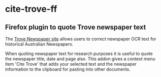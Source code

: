 # cite-trove-ff #

## Firefox plugin to quote Trove newspaper text ##

The [Trove Newspaper site](http://trove.nla.gov.au/newspaper?q=) allows users to correct
newspaper OCR text for historical Australian Newspapers.

When quoting newspaper text for research purposes it is useful to quote the newspaper
title, date and page also. This addon gives a context menu item 'Cite Trove' that adds
your selected text and the newspaper information to the clipboard for pasting into
other documents.
